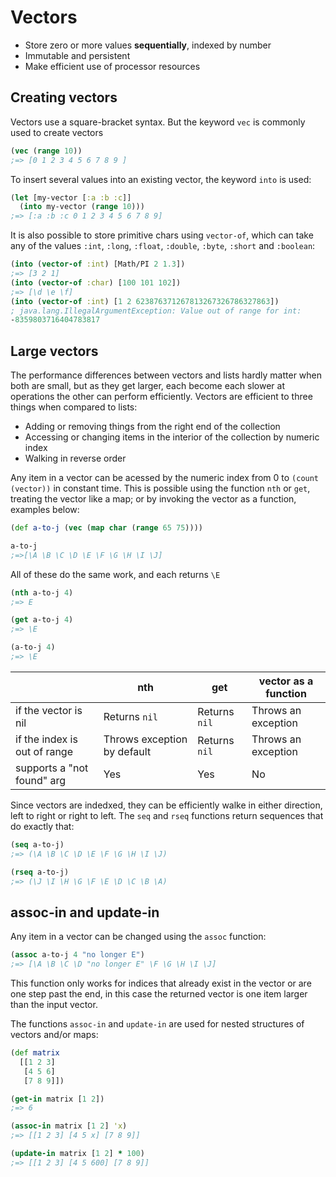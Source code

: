 # Vectors

* Store zero or more values __sequentially__, indexed by number 
* Immutable and persistent
* Make efficient use of processor resources

## Creating vectors

Vectors use a square-bracket syntax. But the keyword `vec` is commonly used to create vectors
```clj
(vec (range 10))
;=> [0 1 2 3 4 5 6 7 8 9 ]
```
To insert several values into an existing vector, the keyword `into` is used:
```clj
(let [my-vector [:a :b :c]]
  (into my-vector (range 10)))
;=> [:a :b :c 0 1 2 3 4 5 6 7 8 9]
```

It is also possible to store primitive chars using `vector-of`, which can take any of the values `:int`, `:long`, `:float`, `:double`, `:byte`, `:short` and `:boolean`:

```clj
(into (vector-of :int) [Math/PI 2 1.3])
;=> [3 2 1]
(into (vector-of :char) [100 101 102])
;=> [\d \e \f]
(into (vector-of :int) [1 2 623876371267813267326786327863])
; java.lang.IllegalArgumentException: Value out of range for int:
-8359803716404783817
```

## Large vectors 

The performance differences between vectors and lists hardly matter when both are small, but as they get larger, each become each slower at operations the other can perform efficiently. Vectors are efficient to three things when compared to lists:

* Adding or removing things from the right end of the collection
* Accessing or changing items in the interior of the collection by numeric index
* Walking in reverse order

Any item in a vector can be acessed by the numeric index from 0 to `(count (vector))` in constant time. This is possible using the function `nth` or `get`, treating the vector like a map; or by invoking the vector as a function, examples below:

```clj
(def a-to-j (vec (map char (range 65 75))))

a-to-j
;=>[\A \B \C \D \E \F \G \H \I \J]
```
All of these do the same work, and each returns `\E`
```clj
(nth a-to-j 4)
;=> E

(get a-to-j 4)
;=> \E

(a-to-j 4)
;=> \E
```

|                              |             nth           |     get     | vector as a function |
|------------------------------|---------------------------|-------------|----------------------|
|if the vector is nil          |Returns `nil`              |Returns `nil`|Throws an exception   |
|if the index is out of range  |Throws exception by default|Returns `nil`|Throws an exception   |
|supports a "not found" arg    |            Yes            |      Yes    |         No           |

Since vectors are indedxed, they can be efficiently walke in either direction, left to right or right to left. The `seq` and `rseq` functions return sequences that do exactly that:
```clj
(seq a-to-j)
;=> (\A \B \C \D \E \F \G \H \I \J)

(rseq a-to-j)
;=> (\J \I \H \G \F \E \D \C \B \A)
```

## assoc-in and update-in

Any item in a vector can be changed using the `assoc` function:

```clj
(assoc a-to-j 4 "no longer E")
;=> [\A \B \C \D "no longer E" \F \G \H \I \J]
```

This function only works for indices that already exist in the vector or are one step past the end, in this case the returned vector is one item larger than the input vector.

The functions `assoc-in` and `update-in` are used for nested structures of vectors and/or maps:

```clj
(def matrix
  [[1 2 3]
   [4 5 6]
   [7 8 9]])

(get-in matrix [1 2])
;=> 6

(assoc-in matrix [1 2] 'x)
;=> [[1 2 3] [4 5 x] [7 8 9]]

(update-in matrix [1 2] * 100)
;=> [[1 2 3] [4 5 600] [7 8 9]]
```
